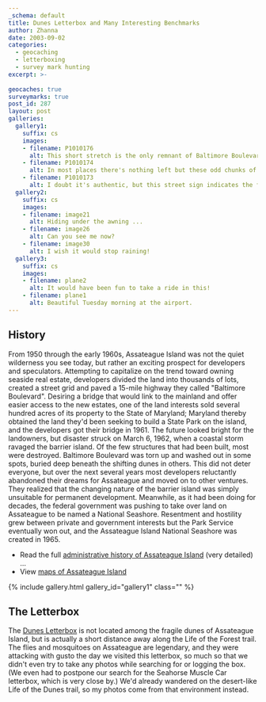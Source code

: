 ```yaml
---
_schema: default
title: Dunes Letterbox and Many Interesting Benchmarks
author: Zhanna
date: 2003-09-02
categories:
  - geocaching
  - letterboxing
  - survey mark hunting
excerpt: >- 
  
geocaches: true
surveymarks: true
post_id: 287
layout: post  
galleries:
  gallery1:
    suffix: cs 
    images:
    - filename: P1010176
      alt: This short stretch is the only remnant of Baltimore Boulevard that still looks like a road, if viewed from the right location.
    - filename: P1010174
      alt: In most places there's nothing left but these odd chunks of black tarry asphalt rising from the dunes.
    - filename: P1010173
      alt: I doubt it's authentic, but this street sign indicates the former path of Baltimore Boulevard through the dunes.  
  gallery2:
    suffix: cs 
    images:
    - filename: image21
      alt: Hiding under the awning ...
    - filename: image26
      alt: Can you see me now?
    - filename: image30
      alt: I wish it would stop raining!   
  gallery3:
    suffix: cs 
    images:
    - filename: plane2
      alt: It would have been fun to take a ride in this!
    - filename: plane1
      alt: Beautiful Tuesday morning at the airport.                    
---
```


## History

From 1950 through the early 1960s, Assateague Island was not the quiet wilderness you see today, but rather an exciting prospect for developers and speculators. Attempting to capitalize on the trend toward owning seaside real estate, developers divided the land into thousands of lots, created a street grid and paved a 15-mile highway they called "Baltimore Boulevard". Desiring a bridge that would link to the mainland and offer easier access to the new estates, one of the land interests sold several hundred acres of its property to the State of Maryland; Maryland thereby obtained the land they'd been seeking to build a State Park on the island, and the developers got their bridge in 1961. The future looked bright for the landowners, but disaster struck on March 6, 1962, when a coastal storm ravaged the barrier island. Of the few structures that had been built, most were destroyed. Baltimore Boulevard was torn up and washed out in some spots, buried deep beneath the shifting dunes in others. This did not deter everyone, but over the next several years most developers reluctantly abandoned their dreams for Assateague and moved on to other ventures. They realized that the changing nature of the barrier island was simply unsuitable for permanent development. Meanwhile, as it had been doing for decades, the federal government was pushing to take over land on Assateague to be named a National Seashore. Resentment and hostility grew between private and government interests but the Park Service eventually won out, and the Assateague Island National Seashore was created in 1965.

* Read the full [administrative history of Assateague Island](https://www.nps.gov/parkhistory/online_books/asis/adhi1d.htm) (very detailed) ...
* View [maps of Assateague Island](https://www.nps.gov/asis/planyourvisit/maps.htm)

{% include gallery.html gallery_id="gallery1" class="" %}

## The Letterbox

The [Dunes Letterbox](https://www.letterboxing.org/boxes/view.php?boxnum=2059&boxname=Dunes) is not located among the fragile dunes of Assateague Island, but is actually a short distance away along the Life of the Forest trail. The flies and mosquitoes on Assateague are legendary, and they were attacking with gusto the day we visited this letterbox, so much so that we didn't even try to take any photos while searching for or logging the box. (We even had to postpone our search for the Seahorse Muscle Car letterbox, which is very close by.) We'd already wandered on the desert-like Life of the Dunes trail, so my photos come from that environment instead.
